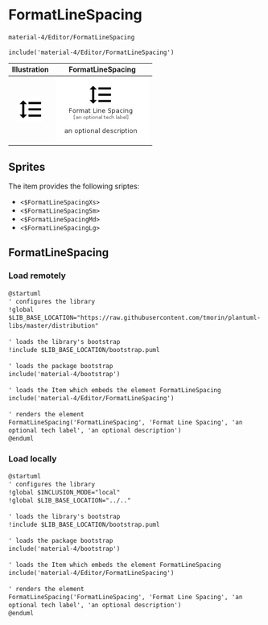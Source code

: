 # FormatLineSpacing


```text
material-4/Editor/FormatLineSpacing
```

```text
include('material-4/Editor/FormatLineSpacing')
```



| Illustration | FormatLineSpacing |
| :---: | :---: |
| ![illustration for Illustration](../../material-4/Editor/FormatLineSpacing.png) | ![illustration for FormatLineSpacing](../../material-4/Editor/FormatLineSpacing.Local.png) |



## Sprites
The item provides the following sriptes:

- `<$FormatLineSpacingXs>`
- `<$FormatLineSpacingSm>`
- `<$FormatLineSpacingMd>`
- `<$FormatLineSpacingLg>`





## FormatLineSpacing

### Load remotely
```plantuml
@startuml
' configures the library
!global $LIB_BASE_LOCATION="https://raw.githubusercontent.com/tmorin/plantuml-libs/master/distribution"

' loads the library's bootstrap
!include $LIB_BASE_LOCATION/bootstrap.puml

' loads the package bootstrap
include('material-4/bootstrap')

' loads the Item which embeds the element FormatLineSpacing
include('material-4/Editor/FormatLineSpacing')

' renders the element
FormatLineSpacing('FormatLineSpacing', 'Format Line Spacing', 'an optional tech label', 'an optional description')
@enduml
```

### Load locally
```plantuml
@startuml
' configures the library
!global $INCLUSION_MODE="local"
!global $LIB_BASE_LOCATION="../.."

' loads the library's bootstrap
!include $LIB_BASE_LOCATION/bootstrap.puml

' loads the package bootstrap
include('material-4/bootstrap')

' loads the Item which embeds the element FormatLineSpacing
include('material-4/Editor/FormatLineSpacing')

' renders the element
FormatLineSpacing('FormatLineSpacing', 'Format Line Spacing', 'an optional tech label', 'an optional description')
@enduml
```

